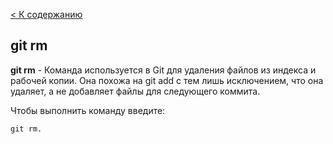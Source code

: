 [< К содержанию](./readme.md)

## git rm

**git rm** - Команда используется в Git для удаления файлов из индекса и рабочей копии. Она похожа на git add с тем лишь исключением, что она удаляет, а не добавляет файлы для следующего коммита.

Чтобы выполнить команду введите: 

```bash=
git rm.
```